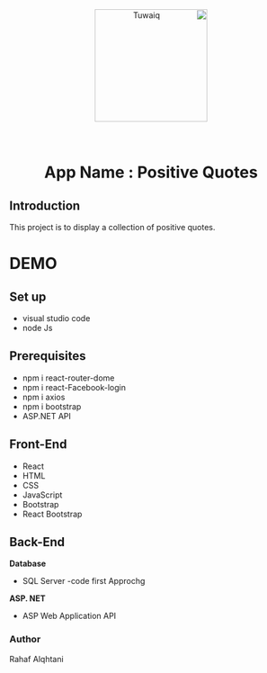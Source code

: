    <div dir="rtl" align="Center" >
   <img src="https://i.ibb.co/SV2BSn5/tuwaiq.png" alt="Tuwaiq" style="center"      width ="200">
   </div> 
   <br>
   <br>
  
  #  <div dir="rtl" align="Center" > App Name : Positive Quotes  </div>

 ##  Introduction
 This project is to display a collection of positive quotes.
  <div dir=rtl></div>

  # DEMO

 ## Set up
 - visual studio code
 -  node Js
 ## Prerequisites
-  npm i  react-router-dome
- npm i  react-Facebook-login
- npm i axios
- npm i bootstrap
- ASP.NET API
##  Front-End
- React
- HTML
- CSS
- JavaScript
- Bootstrap
- React Bootstrap
##  Back-End
**Database**
- SQL Server -code first Approchg

**ASP. NET**
- ASP Web Application API

###  Author
 Rahaf Alqhtani
##
